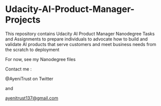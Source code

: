 # Udacity-AI-Product-Manager-Projects
This repository contains Udacity AI Product Manager Nanodegree Tasks and Assignments to prepare individuals to advocate how to build and validate AI products
that serve customers and meet business needs from the scratch to deployment


For now, see my Nanodegree files

Contact me :

@AyeniTrust on Twitter

and

ayenitrust137@gmail.com
